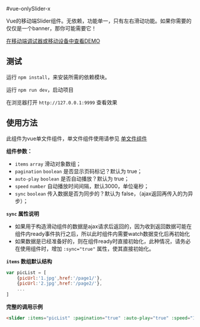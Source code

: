 #vue-onlySlider-x

Vue的移动端Slider组件。无依赖，功能单一，只有左右滑动功能。如果你需要的仅仅是一个banner，那你可能需要它！

[在移动端调试器或移动设备中查看DEMO](http://guan6.github.io/vue-onlySlider-x/)

## 测试

运行 `npm install`，来安装所需的依赖模块。

运行 `npm run dev`，启动项目

在浏览器打开 `http://127.0.0.1:9999` 查看效果

## 使用方法

此组件为vue单文件组件，单文件组件使用请参见 [单文件组件](http://cn.vuejs.org/guide/application.html#u5355_u6587_u4EF6_u7EC4_u4EF6)

**组件参数：**

- `items` `array` 滑动对象数组；
- `pagination` `boolean` 是否显示页码标记？默认为 true；
- `auto-play` `boolean` 是否自动播放？默认为 true；
- `speed` `number` 自动播放时间间隔，默认3000，单位毫秒；
- `sync` `boolean` 传入数据是否为同步的？默认为 false，（ajax返回再传入的为异步）；

**`sync` 属性说明**

- 如果用于构造滑动组件的数据是ajax请求后返回的，因为收到返回数据可能在组件内ready事件执行之后，所以此时组件内需要watch数据变化后再初始化
- 如果数据是已经准备好的，则在组件ready时直接初始化，此种情况，请务必在使用组件时，增加 `:sync="true"` 属性，使其直接初始化。

**`items` 数组默认结构**

```javascript
var picList = [
    {picUrl:'1.jpg',href:'/page1/'},
    {picUrl:'2.jpg',href:'/page2/'},
    ...
]
```

**完整的调用示例**

```html
<slider :items="picList" :pagination="true" :auto-play="true" :speed="1000" :sync="true"></slider>
```